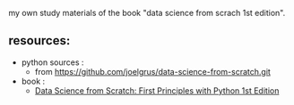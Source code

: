 
my own study materials of the book "data science from scrach 1st edition".


## resources:

- python sources :
  - from https://github.com/joelgrus/data-science-from-scratch.git
- book : 
  - [Data Science from Scratch: First Principles with Python 1st Edition](https://www.amazon.com/Data-Science-Scratch-Principles-Python/dp/149190142X)


